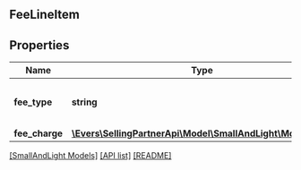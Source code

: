 ## FeeLineItem

## Properties

Name | Type | Description | Notes
------------ | ------------- | ------------- | -------------
**fee_type** | **string** | The type of fee charged to the seller. |
**fee_charge** | [**\Evers\SellingPartnerApi\Model\SmallAndLight\MoneyType**](MoneyType.md) |  |

[[SmallAndLight Models]](../) [[API list]](../../Api) [[README]](../../../README.md)
